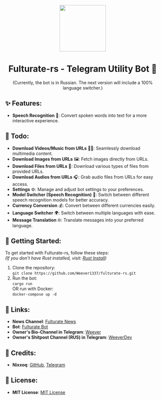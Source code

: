 <div align="center">
  <img src="https://avatars.githubusercontent.com/u/203018682?s=200" width="150">
  <h1>Fulturate-rs - Telegram Utility Bot 🤖</h1>
   (Currently, the bot is in Russian. The next version will include a 100% language switcher.)
</div>

## ✨ Features:
- **Speech Recognition** 🎤: Convert spoken words into text for a more interactive experience.

## 🔹 Todo:
- **Download Videos/Music from URLs** 🎥🎶: Seamlessly download multimedia content.
- **Download Images from URLs** 🖼️: Fetch images directly from URLs.
- **Download Files from URLs** 📂: Download various types of files from provided URLs.
- **Download Audios from URLs** 🎧: Grab audio files from URLs for easy access.
- **Settings** ⚙️: Manage and adjust bot settings to your preferences.
- **Model Switcher (Speech Recognition)** 🧠: Switch between different speech recognition models for better accuracy.
- **Currency Conversion** 💰: Convert between different currencies easily.
- **Language Switcher** 🌍: Switch between multiple languages with ease.
- **Message Translation** 🌐: Translate messages into your preferred language.

## 🚀 Getting Started:
To get started with Fulturate-rs, follow these steps:  
*(If you don't have Rust installed, visit: [Rust Install](https://www.rust-lang.org/tools/install))*

1. Clone the repository:  
   `git clone https://github.com/Weever1337/fulturate-rs.git`
2. Run the bot:  
   `cargo run`  
   OR run with Docker:  
   `docker-compose up -d`

## 🔗 Links:
- **News Channel**: [Fulturate News](https://t.me/FulturateNews)
- **Bot**: [Fulturate Bot](https://t.me/FulturateBot)
- **Owner's Bio-Channel in Telegram**: [Weever](https://t.me/Weever)
- **Owner's Shitpost Channel (RUS) in Telegram**: [WeeverDev](https://t.me/WeeverDev)

## 💖 Credits:
- **Nixxoq**: [GitHub](https://github.com/nixxoq), [Telegram](https://t.me/nixxoq)

## 📄 License:
- **MIT License**: [MIT License](https://github.com/Weever1337/fulturate-rs/blob/main/LICENSE)
